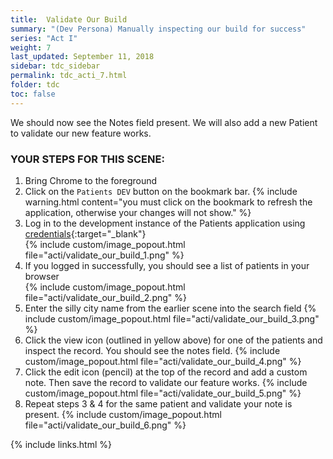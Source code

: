 ```yaml
---
title:  Validate Our Build
summary: "(Dev Persona) Manually inspecting our build for success"
series: "Act I"
weight: 7
last_updated: September 11, 2018
sidebar: tdc_sidebar
permalink: tdc_acti_7.html
folder: tdc
toc: false
---
```


We should now see the Notes field present. We will also add a new Patient to validate our new feature works.

### YOUR STEPS FOR THIS SCENE:

1. Bring Chrome to the foreground
2. Click on the `Patients DEV` button on the bookmark bar.
{% include warning.html content="you must click on the bookmark to refresh the application, otherwise your changes will not show." %}
3. Log in to the development instance of the Patients application using [credentials](credentials.html){:target="_blank"}  
   {% include custom/image_popout.html file="acti/validate_our_build_1.png" %}
4. If you logged in successfully, you should see a list of patients in your browser  
   {% include custom/image_popout.html file="acti/validate_our_build_2.png" %}
5. Enter the silly city name from the earlier scene into the search field
   {% include custom/image_popout.html file="acti/validate_our_build_3.png" %}
6. Click the view icon (outlined in yellow above) for one of the patients and inspect the record. You should see the notes field.
   {% include custom/image_popout.html file="acti/validate_our_build_4.png" %}
7. Click the edit icon (pencil) at the top of the record and add a custom note. Then save the record to validate our feature works. 
   {% include custom/image_popout.html file="acti/validate_our_build_5.png" %}
8. Repeat steps 3 & 4 for the same patient and validate your note is present.
   {% include custom/image_popout.html file="acti/validate_our_build_6.png" %}

{% include links.html %}